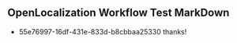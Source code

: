 ## OpenLocalization Workflow Test MarkDown
* 55e76997-16df-431e-833d-b8cbbaa25330 
thanks!<!--HONumber=Mar16_HO2-->
